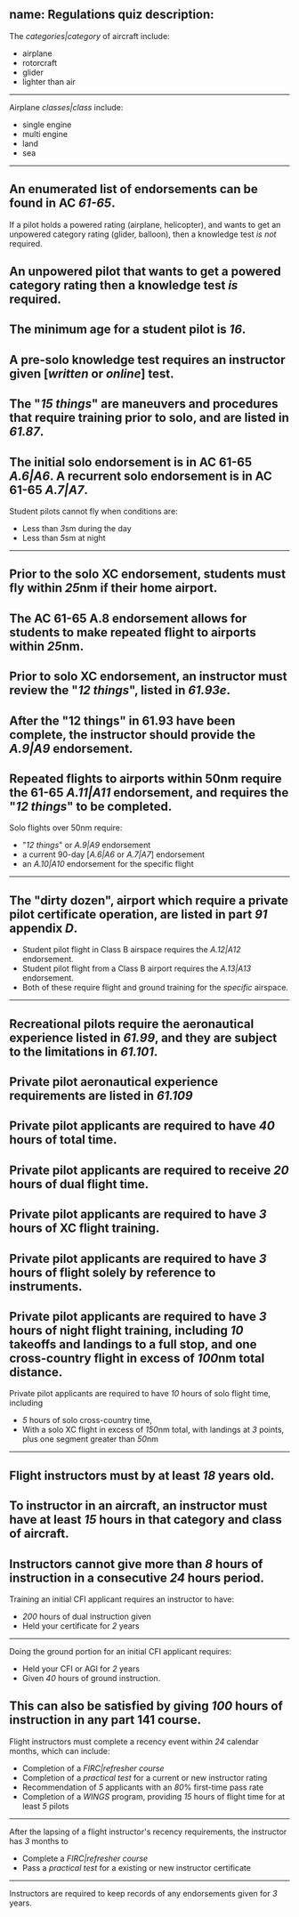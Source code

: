 name: Regulations quiz
description: 
---
The *categories|category* of aircraft include:
- airplane
- rotorcraft
- glider
- lighter than air
---
Airplane *classes|class* include: 
- single engine
- multi engine
- land
- sea
---
An enumerated list of endorsements can be found in AC *61-65*.
---
If a pilot holds a powered rating (airplane, helicopter), and wants to get an unpowered category rating (glider, balloon), then a knowledge test *is not* required.

An unpowered pilot that wants to get a powered category rating then a knowledge test *is* required.
---
The minimum age for a student pilot is *16*.
---
A pre-solo knowledge test requires an instructor given [*written* or *online*] test.
---
The "*15 things*" are maneuvers and procedures that require training prior to solo, and are listed in *61.87*.
---
The initial solo endorsement is in AC 61-65 *A.6|A6*. A recurrent solo endorsement is in AC 61-65 *A.7|A7*.
---
Student pilots cannot fly when conditions are:
- Less than *3*sm during the day
- Less than *5*sm at night
---
Prior to the solo XC endorsement, students must fly within *25*nm if their home airport.
---
The AC 61-65 A.8 endorsement allows for students to make repeated flight to airports within *25*nm.
---
Prior to solo XC endorsement, an instructor must review the "*12 things*", listed in *61.93e*.
---
After the "12 things" in 61.93 have been complete, the instructor should provide the *A.9|A9* endorsement.
---
Repeated flights to airports within 50nm require the 61-65 *A.11|A11* endorsement, and requires the "*12 things*" to be completed.
---
Solo flights over 50nm require:
- "*12 things*" or *A.9|A9* endorsement
- a current 90-day [*A.6|A6* or *A.7|A7*] endorsement
- an *A.10|A10* endorsement for the specific flight
---
The "dirty dozen", airport which require a private pilot certificate operation, are listed in part *91* appendix *D*.
---
- Student pilot flight in Class B airspace requires the *A.12|A12* endorsement.
- Student pilot flight from a Class B airport requires the *A.13|A13* endorsement.
- Both of these require flight and ground training for the *specific* airspace.
---
Recreational pilots require the aeronautical experience listed in *61.99*, and they are subject to the limitations in *61.101*.
---
Private pilot aeronautical experience requirements are listed in *61.109*
---
Private pilot applicants are required to have *40* hours of total time.
---
Private pilot applicants are required to receive *20* hours of dual flight time.
---
Private pilot applicants are required to have *3* hours of XC flight training.
---
Private pilot applicants are required to have *3* hours of flight solely by reference to instruments.
---
Private pilot applicants are required to have *3* hours of night flight training, including *10* takeoffs and landings to a full stop, and one cross-country flight in excess of *100*nm total distance.
---
Private pilot applicants are required to have *10* hours of solo flight time, including
- *5* hours of solo cross-country time,
- With a solo XC flight in excess of *150*nm total, with landings at *3* points, plus one segment greater than *50*nm
---
Flight instructors must by at least *18* years old.
---
To instructor in an aircraft, an instructor must have at least *15* hours in that category and class of aircraft.
---
Instructors cannot give more than *8* hours of instruction in a consecutive *24* hours period.
---
Training an initial CFI applicant requires an instructor to have:
- *200* hours of dual instruction given
- Held your certificate for *2* years
---
Doing the ground portion for an initial CFI applicant requires:
- Held your CFI or AGI for *2* years
- Given *40* hours of ground instruction.

This can also be satisfied by giving *100* hours of instruction in any part 141 course.
---
Flight instructors must complete a recency event within *24* calendar months, which can include:
- Completion of a *FIRC|refresher course*
- Completion of a *practical test* for a current or new instructor rating
- Recommendation of *5* applicants with an *80*% first-time pass rate
- Completion of a *WINGS* program, providing *15* hours of flight time for at least *5* pilots
---
After the lapsing of a flight instructor's recency requirements, the instructor has *3* months to
- Complete a *FIRC|refresher course*
- Pass a *practical test* for a existing or new instructor certificate
---
Instructors are required to keep records of any endorsements given for *3* years.